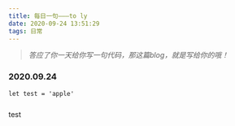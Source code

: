 ```yaml
---
title: 每日一句———to ly
date: 2020-09-24 13:51:29
tags: 日常
---
```


> *答应了你一天给你写一句代码，那这篇blog，就是写给你的哦！*


### 2020.09.24
```
let test = 'apple'
```
<div style="width:100%;line-height:40px;border-color:#000;" onclick="this.innerHTML = 'apple'">test</div>